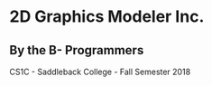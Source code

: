 # 2D Graphics Modeler Inc.

## By the B- Programmers

CS1C - Saddleback College - Fall Semester 2018
